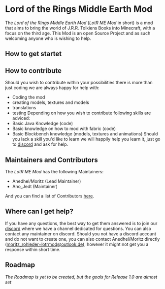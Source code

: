 # Lord of the Rings Middle Earth Mod
The *Lord of the Rings Middle Earth Mod* (*LotR ME Mod* in short) is a mod that aims to bring the world of J.R.R. Tolkiens Books into Minecraft, with a focus on the third age. 
This Mod is an open Source Project and as such welcoming anyone who is wishing to help. 

## How to get startet

## How to contribute
Should you wish to contribute within your possibilities there is more than just coding we are always happy for help with:
- Coding the mod
- creating models, textures and models 
- translations 
- testing 
Depending on how you wish to contribute following skills are adviced:
- Basic Java Knowledge (code) 
- Basic knowledge on how to mod with fabric (code) 
- Basic Blockbench knowledge (models, textures and animations) 
Should you lack a skill you'd like to learn we will happily help you learn it, just go to [discord](https://discord.com/channels/1237739289689985138/1241075678850453686) and ask for help. 

## Maintainers and Contributors
The *LotR ME Mod* has the following Maintainers:
- Anedhel/Moritz (Lead Maintainer)
- Ano_Jedt (Maintainer)

And you can find a list of Contributors [here](CONTRIBUTORS.md).

## Where can I get help?
If you have any questions, the best way to get them answered is to join our [discord](https://discord.com/invite/cQSpXR6bjz) where we have a channel dedicated for questions.
You can also contact any maintainer on discord.
Should you not have a discord account and do not want to create one, you can also contact Anedhel/Moritz directly (<moritz_rohleder+lotrmod@outlook.de>),
however it might not get you a response within short time.

## Roadmap
*The Roadmap is yet to be created, but the goals for Release 1.0 are almost set*
